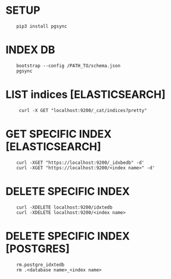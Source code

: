 # SETUP
```
    pip3 install pgsync
```
# INDEX DB
```
    bootstrap --config /PATH_TO/schema.json
    pgsync
```
# LIST indices [ELASTICSEARCH]
```
     curl -X GET "localhost:9200/_cat/indices?pretty"

```
# GET SPECIFIC INDEX [ELASTICSEARCH]
```
    curl -XGET "https://localhost:9200/_idxbedb" -d'
    curl -XGET "https://localhost:9200/<index name>" -d'
```
# DELETE SPECIFIC INDEX 
```
    curl -XDELETE localhost:9200/idxtedb
    curl -XDELETE localhost:9200/<index name>
```
# DELETE SPECIFIC INDEX [POSTGRES]
```
    rm.postgre_idxtedb
    rm .<database name>_<index name>
```
